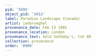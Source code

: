 ```yaml
---
pid: '5695'
object_pid: '3413'
label: Paradise Landscape (Canada)
artist: janbrueghel
provenance_date: Feb 13 1985
provenance_location: London
provenance_text: Sold Sotheby's, lot 89
collection: provenance
order: '0900'
---
```

